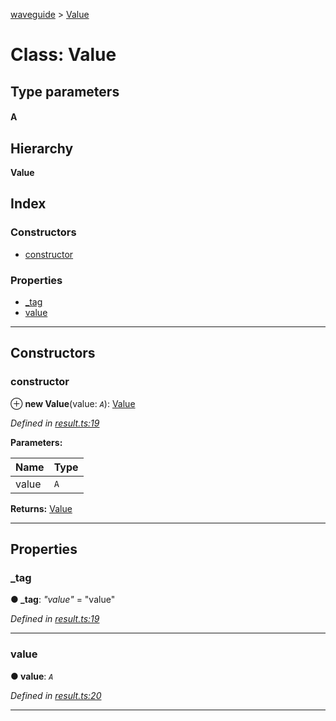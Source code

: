 [waveguide](../README.md) > [Value](../classes/value.md)

# Class: Value

## Type parameters
#### A 
## Hierarchy

**Value**

## Index

### Constructors

* [constructor](value.md#constructor)

### Properties

* [_tag](value.md#_tag)
* [value](value.md#value-1)

---

## Constructors

<a id="constructor"></a>

###  constructor

⊕ **new Value**(value: *`A`*): [Value](value.md)

*Defined in [result.ts:19](https://github.com/rzeigler/waveguide/blob/a4eddcf/src/result.ts#L19)*

**Parameters:**

| Name | Type |
| ------ | ------ |
| value | `A` |

**Returns:** [Value](value.md)

___

## Properties

<a id="_tag"></a>

###  _tag

**● _tag**: *"value"* = "value"

*Defined in [result.ts:19](https://github.com/rzeigler/waveguide/blob/a4eddcf/src/result.ts#L19)*

___
<a id="value-1"></a>

###  value

**● value**: *`A`*

*Defined in [result.ts:20](https://github.com/rzeigler/waveguide/blob/a4eddcf/src/result.ts#L20)*

___

